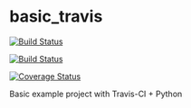 # basic_travis

[![Build Status](https://travis-ci.org/filaton/basic_travis.svg?branch=master)](https://travis-ci.org/filaton/basic_travis)

[![Build Status](https://travis-ci.org/filaton/basic_travis.svg?branch=dev)](https://travis-ci.org/filaton/basic_travis)

[![Coverage Status](https://coveralls.io/repos/filaton/basic_travis/badge.svg?branch=master&service=github)](https://coveralls.io/github/filaton/basic_travis?branch=master)

Basic example project with Travis-CI + Python
